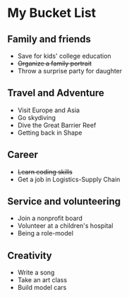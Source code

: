 # My Bucket List

## Family and friends
 * Save for kids' college education
 * ~~Organize a family portrait~~
 * Throw a surprise party for daughter

## Travel and Adventure
 * Visit Europe and Asia
 * Go skydiving
 * Dive the Great Barrier Reef
 * Getting back in Shape
 
## Career
 * ~~Learn coding skills~~
 * Get a job in Logistics-Supply Chain

## Service and volunteering
 * Join a nonprofit board
 * Volunteer at a children's hospital
 * Being a role-model
 
## Creativity
* Write a song
* Take an art class
* Build model cars
